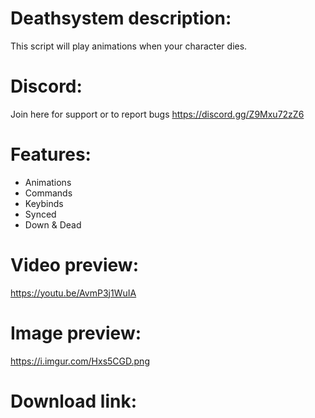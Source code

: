 # Deathsystem description:
This script will play animations when your character dies.

# Discord:
Join here for support or to report bugs https://discord.gg/Z9Mxu72zZ6

# Features:
* Animations
* Commands
* Keybinds
* Synced
* Down & Dead

# Video preview:
https://youtu.be/AvmP3j1WuIA

# Image preview:
https://i.imgur.com/Hxs5CGD.png

# Download link:

